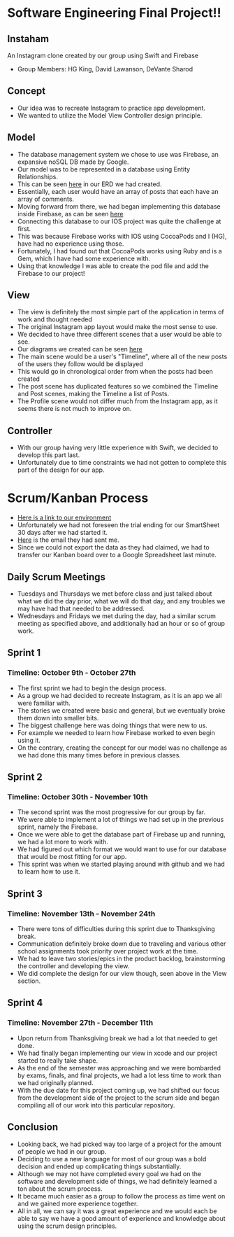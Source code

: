 # Software Engineering Final Project!!
## Instaham
An Instagram clone created by our group using Swift and Firebase
- Group Members: HG King, David Lawanson, DeVante Sharod
## Concept
- Our idea was to recreate Instagram to practice app development.
- We wanted to utilize the Model View Controller design principle.

## Model
- The database management system we chose to use was Firebase, an expansive noSQL DB made by Google.
- Our model was to be represented in a database using Entity Relationships.
- This can be seen [here](https://github.com/MosesHimself/Software-Eng-Final-Proj/blob/master/ERD.png) in our ERD we had created.
- Essentially, each user would have an array of posts that each have an array of comments.
- Moving forward from there, we had began implementing this database inside Firebase, as can be seen [here](https://github.com/MosesHimself/Software-Eng-Final-Proj/blob/master/sampleDBformat.png)
- Connecting this database to our IOS project was quite the challenge at first.
- This was because Firebase works with IOS using CocoaPods and I (HG), have had no experience using those.
- Fortunately, I had found out that CocoaPods works using Ruby and is a Gem, which I have had some experience with.
- Using that knowledge I was able to create the pod file and add the Firebase to our project!


## View
- The view is definitely the most simple part of the application in terms of work and thought needed
- The original Instagram app layout would make the most sense to use.
- We decided to have three different scenes that a user would be able to see.
- Our diagrams we created can be seen [here](https://github.com/MosesHimself/Software-Eng-Final-Proj/blob/master/ViewDesign.png)
- The main scene would be a user's "Timeline", where all of the new posts of the users they follow would be displayed
- This would go in chronological order from when the posts had been created
- The post scene has duplicated features so we combined the Timeline and Post scenes, making the Timeline a list of Posts.
- The Profile scene would not differ much from the Instagram app, as it seems there is not much to improve on.

## Controller
- With our group having very little experience with Swift, we decided to develop this part last.
- Unfortunately due to time constraints we had not gotten to complete this part of the design for our app.

# Scrum/Kanban Process
- [Here is a link to our environment](https://docs.google.com/spreadsheets/d/1bvLWHnr4DOBnJgx6yxXo4vlfA3YVRor0wbPGG8gUI-k/edit?usp=sharing)
- Unfortunately we had not foreseen the trial ending for our SmartSheet 30 days after we had started it.
- [Here](https://github.com/MosesHimself/Software-Eng-Final-Proj/blob/master/SmartSheetEmail.png) is the email they had sent me.
- Since we could not export the data as they had claimed, we had to transfer our Kanban board over to a Google Spreadsheet last minute.
## Daily Scrum Meetings
- Tuesdays and Thursdays we met before class and just talked about what we did the day prior, what we will do that day, and any troubles we may have had that needed to be addressed.
- Wednesdays and Fridays we met during the day, had a similar scrum meeting as specified above, and additionally had an hour or so of group work.

## Sprint 1
### Timeline: October 9th - October 27th
- The first sprint we had to begin the design process.
- As a group we had decided to recreate Instagram, as it is an app we all were familiar with.
- The stories we created were basic and general, but we eventually broke them down into smaller bits.
- The biggest challenge here was doing things that were new to us.
- For example we needed to learn how Firebase worked to even begin using it.
- On the contrary, creating the concept for our model was no challenge as we had done this many times before in previous classes.
## Sprint 2
### Timeline: October 30th - November 10th
- The second sprint was the most progressive for our group by far.
- We were able to implement a lot of things we had set up in the previous sprint, namely the Firebase.
- Once we were able to get the database part of Firebase up and running, we had a lot more to work with.
- We had figured out which format we would want to use for our database that would be most fitting for our app.
- This sprint was when we started playing around with github and we had to learn how to use it.
## Sprint 3
### Timeline: November 13th - November 24th
- There were tons of difficulties during this sprint due to Thanksgiving break.
- Communication definitely broke down due to traveling and various other school assignments took priority over project work at the time.
- We had to leave two stories/epics in the product backlog, brainstorming the controller and developing the view.
- We did complete the design for our view though, seen above in the View section.
## Sprint 4
### Timeline: November 27th - December 11th
- Upon return from Thanksgiving break we had a lot that needed to get done.
- We had finally began implementing our view in xcode and our project started to really take shape.
- As the end of the semester was approaching and we were bombarded by exams, finals, and final projects, we had a lot less time to work than we had originally planned.
- With the due date for this project coming up, we had shifted our focus from the development side of the project to the scrum side and began compiling all of our work into this particular repository.
## Conclusion
- Looking back, we had picked way too large of a project for the amount of people we had in our group.
- Deciding to use a new language for most of our group was a bold decision and ended up complicating things substantially.
- Although we may not have completed every goal we had on the software and development side of things, we had definitely learned a ton about the scrum process.
- It became much easier as a group to follow the process as time went on and we gained more experience together.
- All in all, we can say it was a great experience and we would each be able to say we have a good amount of experience and knowledge about using the scrum design principles.
